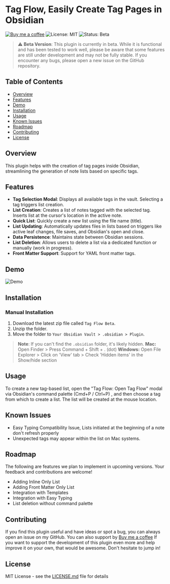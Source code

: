 # Tag Flow, Easily Create Tag Pages in Obsidian

[![Buy me a coffee](https://img.shields.io/badge/Buy%20Me%20A%20Coffee-Donate-yellow.svg)]( https://www.buymeacoffee.com/YourLink )
![License: MIT](https://img.shields.io/badge/License-MIT-green.svg)
![Status: Beta](https://img.shields.io/badge/Status-Beta-orange.svg)

> :warning: **Beta Version**: This plugin is currently in beta. While it is functional and has been tested to work well, please be aware that some features are still under development and may not be fully stable. If you encounter any bugs, please open a new issue on the GitHub repository.

## Table of Contents

- [Overview](#overview)
- [Features](#features)
- [Demo](#demo)
- [Installation](#installation)
- [Usage](#usage)
- [Known Issues](#known-issues)
- [Roadmap](#roadmap)
- [Contributing](#contributing)
- [License](#license)

## Overview

This plugin helps with the creation of tag pages inside Obsidian, streamlining the generation of note lists based on specific tags.

## Features

- **Tag Selection Modal**: Displays all available tags in the vault. Selecting a tag triggers list creation.
- **List Creation**: Creates a list of notes tagged with the selected tag. Inserts list at the cursor's location in the active note.
- **Quick List**: Quickly create a new list using the file name (title).
- **List Updating**: Automatically updates files in lists based on triggers like active leaf changes, file saves, and Obsidian's open and close.
- **Data Persistence**: Maintains state between Obsidian sessions.
- **List Deletion**: Allows users to delete a list via a dedicated function or manually (work in progress).
- **Front Matter Support**: Support for YAML front matter tags.

## Demo

![Demo](https://user-images.githubusercontent.com/45160819/263471872-5346c595-ea93-446a-bc09-565237b24646.gif)

## Installation

### Manual Installation

1. Download the latest zip file called `Tag Flow Beta`.
2. Unzip the folder.
3. Move the folder to `Your Obsidian Vault > .obsidian > Plugin`.

> **Note**: If you can't find the `.obsidian` folder, it's likely hidden.
**Mac:** Open Finder > Press Command + Shift + . (dot)
**Windows:** Open File Explorer > Click on 'View' tab > Check 'Hidden items' in the Show/hide section

## Usage

To create a new tag-based list, open the "Tag Flow: Open Tag Flow" modal via Obsidian's command palette (Cmd+P / Ctrl+P) , and then choose a tag from which to create a list. The list will be created at the mouse location.

## Known Issues

- Easy Typing Compatibility Issue, Lists initiated at the beginning of a note don't refresh properly
- Unexpected tags may appear within the list on Mac systems.

## Roadmap

The following are features we plan to implement in upcoming versions. Your feedback and contributions are welcome!

- Adding Inline Only List
- Adding Front Matter Only List
- Integration with Templates
- Integration with Easy Typing
- List deletion without command palette 

## Contributing

If you find this plugin useful and have ideas or spot a bug, you can always open an issue on my GitHub. 
You can also support by [Buy me a coffee](https://www.buymeacoffee.com/taialt)
If you want to support the development of this plugin even more and help improve it on your own, that would be awesome. Don't hesitate to jump in!

## License

MIT License - see the [LICENSE.md](https://github.com/Taialt97/Tag-Flow/blob/master/LICENSE) file for details

